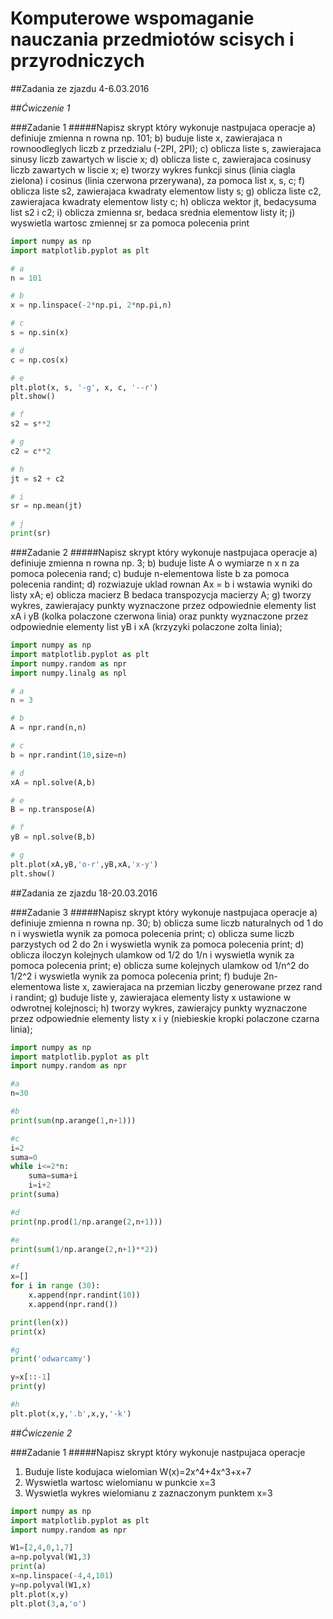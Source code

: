 # Komputerowe wspomaganie nauczania przedmiotów scisych i przyrodniczych


##Zadania ze zjazdu 4-6.03.2016

##*Ćwiczenie 1*

###Zadanie 1 
#####Napisz skrypt który wykonuje nastpujaca operacje 
a) definiuje zmienna n rowna np. 101;
b) buduje liste x, zawierajaca n rownoodleglych liczb z przedzialu (-2PI, 2PI);
c) oblicza liste s, zawierajaca sinusy liczb zawartych w liscie x;
d) oblicza liste c, zawierajaca cosinusy liczb zawartych w liscie x;
e) tworzy wykres funkcji sinus (linia ciagla zielona) i cosinus (linia czerwona przerywana), za pomoca list x, s, c;
f) oblicza liste s2, zawierajaca kwadraty elementow listy s;
g) oblicza liste c2, zawierajaca kwadraty elementow listy c;
h) oblicza wektor jt, bedacysuma list s2 i c2;
i) oblicza zmienna sr, bedaca srednia elementow listy it;
j) wyswietla wartosc zmiennej sr za pomoca polecenia print

```python
import numpy as np
import matplotlib.pyplot as plt

# a
n = 101

# b
x = np.linspace(-2*np.pi, 2*np.pi,n)

# c
s = np.sin(x)

# d
c = np.cos(x)

# e
plt.plot(x, s, '-g', x, c, '--r')
plt.show()

# f
s2 = s**2

# g
c2 = c**2

# h
jt = s2 + c2

# i
sr = np.mean(jt)

# j
print(sr)
```


###Zadanie 2
#####Napisz skrypt który wykonuje nastpujaca operacje 
a) definiuje zmienna n rowna np. 3; 
b) buduje liste A o wymiarze n x n za pomoca polecenia rand; 
c) buduje n-elementowa liste b za pomoca polecenia randint; 
d) rozwiazuje uklad rownan Ax = b i wstawia wyniki do listy xA;
e) oblicza macierz B  bedaca transpozycja macierzy A;
g) tworzy wykres, zawierajacy punkty wyznaczone przez odpowiednie elementy list xA i yB (kolka polaczone czerwona linia) oraz punkty wyznaczone przez odpowiednie elementy list yB i xA (krzyzyki polaczone zolta linia);

```python
import numpy as np
import matplotlib.pyplot as plt
import numpy.random as npr
import numpy.linalg as npl

# a
n = 3

# b
A = npr.rand(n,n)

# c
b = npr.randint(10,size=n)

# d
xA = npl.solve(A,b)

# e
B = np.transpose(A)

# f
yB = npl.solve(B,b)

# g
plt.plot(xA,yB,'o-r',yB,xA,'x-y')
plt.show()
```



##Zadania ze zjazdu 18-20.03.2016

###Zadanie 3 
#####Napisz skrypt który wykonuje nastpujaca operacje 
a) definiuje zmienna n rowna np. 30;
b) oblicza sume liczb naturalnych od 1 do n i wyswietla wynik za pomoca polecenia print;
c) oblicza sume liczb parzystych od 2 do 2n i wyswietla wynik za pomoca polecenia print;
d) oblicza iloczyn kolejnych ulamkow od 1/2 do 1/n i wyswietla wynik za pomoca polecenia print;
e) oblicza sume kolejnych ulamkow od 1/n^2 do 1/2^2 i wyswietla wynik za pomoca polecenia print;
f) buduje 2n-elementowa liste x, zawierajaca na przemian liczby generowane przez rand i randint;
g) buduje liste y, zawierajaca elementy listy x ustawione w odwrotnej kolejnosci;
h) tworzy wykres, zawierajcy punkty wyznaczone przez odpowiednie elementy listy x i y (niebieskie kropki polaczone czarna linia);

```python
import numpy as np
import matplotlib.pyplot as plt
import numpy.random as npr

#a
n=30

#b
print(sum(np.arange(1,n+1)))

#c
i=2
suma=0
while i<=2*n:
    suma=suma+i
    i=i+2
print(suma)

#d
print(np.prod(1/np.arange(2,n+1)))

#e
print(sum(1/np.arange(2,n+1)**2))

#f
x=[]
for i in range (30):
    x.append(npr.randint(10))
    x.append(npr.rand())

print(len(x))
print(x)

#g
print('odwarcamy')

y=x[::-1]
print(y)

#h
plt.plot(x,y,'.b',x,y,'-k')
```


##*Ćwiczenie 2*

###Zadanie 1
#####Napisz skrypt który wykonuje nastpujaca operacje 
1. Buduje liste kodujaca wielomian W(x)=2x^4+4x^3+x+7
2. Wyswietla wartosc wielomianu w punkcie x=3
3. Wyswietla wykres wielomianu z zaznaczonym punktem x=3

```python
import numpy as np
import matplotlib.pyplot as plt
import numpy.random as npr

W1=[2,4,0,1,7]
a=np.polyval(W1,3)
print(a)
x=np.linspace(-4,4,101)
y=np.polyval(W1,x)
plt.plot(x,y)
plt.plot(3,a,'o')
```

